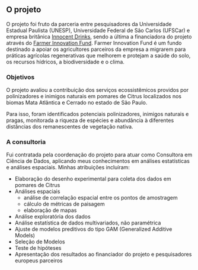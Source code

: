 ## O projeto

O projeto foi fruto da parceria entre pesquisadores da Universidade Estadual Paulista (UNESP), Universidade Federal de São Carlos (UFSCar) e empresa britânica [Innocent Drinks](https://www.innocentdrinks.co.uk/home), sendo a última a financiadora do projeto através do [Farmer Innovation Fund](https://www.innocentdrinks.co.uk/things-we-do-for-the-planet/farming-champions/FIF).
Farmer Innovation Fund é um fundo destinado a apoiar os agricultores parceiros da empresa a migrarem para práticas agrícolas regenerativas que melhorem e protejam a saúde do solo, os recursos hídricos, a biodiversidade e o clima.

### Objetivos

O projeto avaliou a contribuição dos serviços ecossistêmicos providos por polinizadores e inimigos naturais em pomares de Citrus localizados nos biomas Mata Atlântica e Cerrado no estado de São Paulo. 

Para isso, foram identificados potenciais polinizadores, inimigos naturais e pragas, monitorada a riqueza de espécies e abundância à diferentes distâncias dos remanescentes de vegetação nativa.

### A consultoria

Fui contratada pela coordenação do projeto para atuar como Consultora em Ciência de Dados, aplicando meus conhecimentos em análises estatísticas e análises espaciais.
Minhas atribuições incluíram:
<ul>
<li>Elaboração do desenho experimental para coleta dos dados em pomares de Citrus</li>
<li>Análises espaciais
<ul>
  <li>análise de correlação espacial entre os pontos de amostragem</li>
  <li>cálculo de métricas de paisagem</li>
  <li>elaboração de mapas</li>
  </ul>
  </li>
<li>Análise exploratória dos dados</li>
<li>Análise estatística de dados multivariados, não paramétrica</li>
<li>Ajuste de modelos preditivos do tipo GAM (Generalized Additive Models)</li>
<li>Seleção de Modelos</li>
<li>Teste de hipóteses</li>
<li>Apresentação dos resultados ao financiador do projeto e pesquisadores europeus parceiros</li>
</ul>

